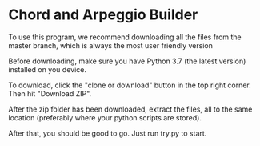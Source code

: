 # Chord and Arpeggio Builder

To use this program, we recommend downloading all the files from the master branch, which is always the most user friendly version

Before downloading, make sure you have Python 3.7 (the latest version) installed on you device.

To download, click the "clone or download" button in the top right corner.
Then hit "Download ZIP".

After the zip folder has been downloaded, extract the files, all to the same location (preferably where your python scripts are stored).

After that, you should be good to go.
Just run try.py to start.
